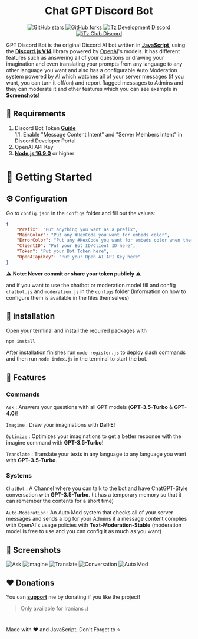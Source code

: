 <h1 align="center">Chat GPT Discord Bot</h1>

<div align="center">
    <a href="https://github.com/iTzArshia/GPT-Discord-Bot/stargazers"> <img src="https://img.shields.io/github/stars/iTzArshia/GPT-Discord-Bot.svg" alt="GitHub stars"/> </a>
    <a href="https://github.com/iTzArshia/GPT-Discord-Bot/network"> <img src="https://img.shields.io/github/forks/iTzArshia/GPT-Discord-Bot.svg" alt="GitHub forks"/> </a>
    <a href="https://discord.gg/nKrBshQvcK"> <img src="https://badgen.net/discord/members/nKrBshQvcK" alt="iTz Development Discord"/> </a>
    <a href="https://discord.gg/8hr9CRqmfc"> <img src="https://badgen.net/discord/members/8hr9CRqmfc" alt="iTz Club Discord"/> </a>
</div>

GPT Discord Bot is the original Discord AI bot written in **[JavaScript](https://www.javascript.com/)**, using the **[Discord.js V14](discord.js.org/)** library powered by [OpenAI](https://openai.com/)'s models. It has different features such as answering all of your questions or drawing your imagination and even translating your prompts from any language to any other language you want and also has a configurable Auto Moderation system powered by AI which watches all of your server messages (if you want, you can turn it off/on) and report flagged messages to Admins and they can moderate it and other features which you can see example in **[Screenshots](https://github.com/iTzArshia/GPT-Discord-Bot#-screenshots)**!
## 🚧 Requirements
1. Discord Bot Token **[Guide](https://discordjs.guide/preparations/setting-up-a-bot-application.html#creating-your-bot)**  
   1.1. Enable "Message Content Intent" and "Server Members Intent" in Discord Developer Portal
2. OpenAI API Key
3. **[Node.js 16.9.0](https://nodejs.org/en/download/)** or higher
# 🚀 Getting Started
## ⚙️ Configuration
Go to `config.json` in the `configs` folder and fill out the values:
```json
{
    "Prefix": "Put anything you want as a prefix",
    "MainColor": "Put any #HexCode you want for embeds color",
    "ErrorColor": "Put any #HexCode you want for embeds color when there is an error",
    "ClientID": "Put your Bot ID/Client ID here",
    "Token": "Put your Bot Token here",
    "OpenAIapiKey": "Put your Open AI API Key here"
}
```
⚠️ **Note: Never commit or share your token publicly** ⚠️

and if you want to use the chatbot or moderation model fill and config `chatbot.js` and `moderation.js` in the `configs` folder (Information on how to configure them is available in the files themselves)
## 🧠 installation
Open your terminal and install the required packages with
```sh
npm install
```
After installation finishes run `node register.js` to deploy slash commands and then run `node index.js` in the terminal to start the bot.
## 💫 Features
### Commands
`Ask` : Answers your questions with all GPT models (**GPT-3.5-Turbo** & **GPT-4.0**)! 

`Imagine` : Draw your imaginations with **Dall∙E**!

`Optimize` : Optimizes your imaginations to get a better response with the imagine command with **GPT-3.5-Turbo**!

`Translate` : Translate your texts in any language to any language you want with **GPT-3.5-Turbo**.
### Systems
`ChatBot` : A Channel where you can talk to the bot and have ChatGPT-Style conversation with **GPT-3.5-Turbo**. (It has a temporary memory so that it can remember the contents for a short time)

`Auto-Moderation` : An Auto Mod system that checks all of  your server messages and sends a log for your Admins if a message content complies with OpenAI's usage policies with **Text-Moderation-Stable** (moderation model is free to use and you can config it as much as you want)
## 📸 Screenshots
![Ask](https://user-images.githubusercontent.com/89854127/218874201-c64068e8-708e-49ca-a322-bcb1e4a76646.png)
![imagine](https://user-images.githubusercontent.com/89854127/218997350-d9a98021-33ad-4fed-b0bc-47306eebdd10.png)
![Translate](https://user-images.githubusercontent.com/89854127/218874217-f472fa38-9918-46a3-a0e2-6a4cbfb4c370.png)
![Conversation](https://user-images.githubusercontent.com/89854127/219849430-09bdbac5-2ffa-4759-9748-e33ec30c75f1.png)
![Auto Mod](https://user-images.githubusercontent.com/89854127/218874203-c54283b2-410a-4ab6-a233-1dbbb5f42594.png)
## ❤️ Donations
You can **[support](https://reymit.ir/itz_arshia)** me by donating if you like the project!
> Only available for Iranians :(
#
Made with ❤️ and JavaScript, Don't Forget to ⭐
